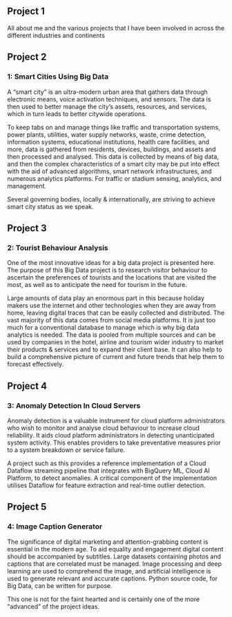 ## Project 1
All about me and the various projects that I have been involved in across the different industries and continents 


## Project 2
### 1: Smart Cities Using Big Data
A “smart city” is an ultra-modern urban area that gathers data through electronic means, voice activation techniques, and sensors. The data is then used to better manage the city’s assets, resources, and services, which in turn leads to better citywide operations.

To keep tabs on and manage things like traffic and transportation systems, power plants, utilities, water supply networks, waste, crime detection, information systems, educational institutions, health care facilities, and more, data is gathered from residents, devices, buildings, and assets and then processed and analysed. This data is collected by means of big data, and then the complex characteristics of a smart city may be put into effect with the aid of advanced algorithms, smart network infrastructures, and numerous analytics platforms. For traffic or stadium sensing, analytics, and management.

Several governing bodies, locally & internationally, are striving to achieve smart city status as we speak.


## Project 3

### 2: Tourist Behaviour Analysis
One of the most innovative ideas for a big data project is presented here. The purpose of this Big Data project is to research visitor behaviour to ascertain the preferences of tourists and the locations that are visited the most, as well as to anticipate the need for tourism in the future.

Large amounts of data play an enormous part in this because holiday makers use the internet and other technologies when they are away from home, leaving digital traces that can be easily collected and distributed. The vast majority of this data comes from social media platforms. It is just too much for a conventional database to manage which is why big data analytics is needed. The data is pooled from multiple sources and can be used by companies in the hotel, airline and tourism wider industry to market their products & services and to expand their client base. It can also help to build a comprehensive picture of current and future trends that help them to forecast effectively.


## Project 4
### 3: Anomaly Detection In Cloud Servers
Anomaly detection is a valuable instrument for cloud platform administrators who wish to monitor and analyse cloud behaviour to increase cloud reliability. It aids cloud platform administrators in detecting unanticipated system activity. This enables providers to take preventative measures prior to a system breakdown or service failure.

A project such as this provides a reference implementation of a Cloud Dataflow streaming pipeline that integrates with BigQuery ML, Cloud AI Platform, to detect anomalies. A critical component of the implementation utilises Dataflow for feature extraction and real-time outlier detection.


## Project 5
### 4: Image Caption Generator
The significance of digital marketing and attention-grabbing content is essential in the modern age. To aid equality and engagement digital content should be accompanied by subtitles. Large datasets containing photos and captions that are correlated must be managed. Image processing and deep learning are used to comprehend the image, and artificial intelligence is used to generate relevant and accurate captions. Python source code, for Big Data, can be written for purpose.

This one is not for the faint hearted and is certainly one of the more “advanced” of the project ideas.
